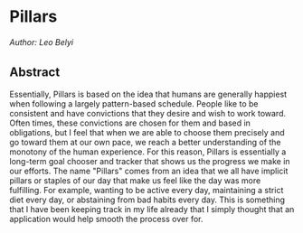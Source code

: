 # Pillars
###### Author: Leo Belyi

## Abstract

Essentially, Pillars is based on the idea that humans are generally happiest when following a largely pattern-based 
schedule. People like to be consistent and have convictions that they desire and wish to work toward. Often times, these
convictions are chosen for them and based in obligations, but I feel that when we are able to choose them precisely and
go toward them at our own pace, we reach a better understanding of the monotony of the human experience. For this 
reason, Pillars is essentially a long-term goal chooser and tracker that shows us the progress we make in our efforts.
The name "Pillars" comes from an idea that we all have implicit pillars or staples of our day that make us feel like the
day was more fulfilling. For example, wanting to be active every day, maintaining a strict diet every day, or
abstaining from bad habits every day. This is something that I have been keeping track in my life already that I simply 
thought that an application would help smooth the process over for.


